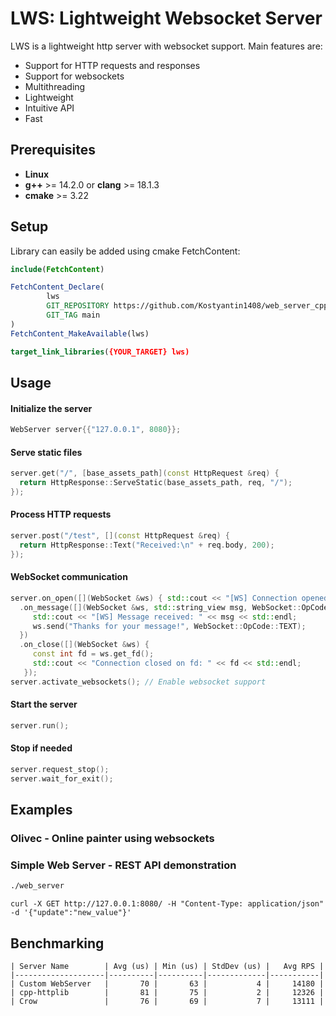 # **LWS: Lightweight Websocket Server**

LWS is a lightweight http server with websocket support. Main features are:
- Support for HTTP requests and responses
- Support for websockets
- Multithreading
- Lightweight
- Intuitive API
- Fast

## Prerequisites
- **Linux**
- **g++** >= 14.2.0 or **clang** >= 18.1.3
- **cmake** >= 3.22

## Setup

Library can easily be added using cmake FetchContent:

```cmake
include(FetchContent)

FetchContent_Declare(
        lws
        GIT_REPOSITORY https://github.com/Kostyantin1408/web_server_cpp.git
        GIT_TAG main
)
FetchContent_MakeAvailable(lws)

target_link_libraries({YOUR_TARGET} lws)
```

## Usage

#### Initialize the server
```c++
WebServer server{{"127.0.0.1", 8080}};
```
#### Serve static files
```c++
server.get("/", [base_assets_path](const HttpRequest &req) {
  return HttpResponse::ServeStatic(base_assets_path, req, "/");
});
```
#### Process HTTP requests
```c++
server.post("/test", [](const HttpRequest &req) {
  return HttpResponse::Text("Received:\n" + req.body, 200);
});
```

#### WebSocket communication
```c++
server.on_open([](WebSocket &ws) { std::cout << "[WS] Connection opened" << std::endl; })
  .on_message([](WebSocket &ws, std::string_view msg, WebSocket::OpCode opCode) {
     std::cout << "[WS] Message received: " << msg << std::endl;
     ws.send("Thanks for your message!", WebSocket::OpCode::TEXT);
  })
  .on_close([](WebSocket &ws) {
     const int fd = ws.get_fd();
     std::cout << "Connection closed on fd: " << fd << std::endl;
   });
server.activate_websockets(); // Enable websocket support
```

#### Start the server
```c++
server.run();
```

#### Stop if needed
```c++
server.request_stop();
server.wait_for_exit();
```

## Examples

### Olivec - Online painter using websockets



### Simple Web Server - REST API demonstration

```bash
./web_server
```

```shell
curl -X GET http://127.0.0.1:8080/ -H "Content-Type: application/json" -d '{"update":"new_value"}'
```

## Benchmarking

```text
| Server Name        | Avg (us) | Min (us) | StdDev (us) |   Avg RPS |
|--------------------|----------|----------|-------------|-----------|
| Custom WebServer   |       70 |       63 |           4 |     14180 |
| cpp-httplib        |       81 |       75 |           2 |     12326 |
| Crow               |       76 |       69 |           7 |     13111 |
```
